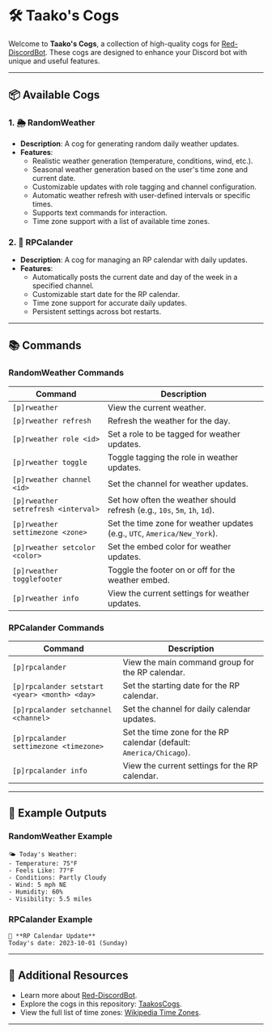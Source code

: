# 🛠️ Taako's Cogs

Welcome to **Taako's Cogs**, a collection of high-quality cogs for [Red-DiscordBot](https://github.com/Cog-Creators/Red-DiscordBot/tree/V3/develop). These cogs are designed to enhance your Discord bot with unique and useful features.

---

## 📦 Available Cogs

### 1. 🌦️ RandomWeather

- **Description**: A cog for generating random daily weather updates.
- **Features**:
  - Realistic weather generation (temperature, conditions, wind, etc.).
  - Seasonal weather generation based on the user's time zone and current date.
  - Customizable updates with role tagging and channel configuration.
  - Automatic weather refresh with user-defined intervals or specific times.
  - Supports text commands for interaction.
  - Time zone support with a list of available time zones.

### 2. 📅 RPCalander

- **Description**: A cog for managing an RP calendar with daily updates.
- **Features**:
  - Automatically posts the current date and day of the week in a specified channel.
  - Customizable start date for the RP calendar.
  - Time zone support for accurate daily updates.
  - Persistent settings across bot restarts.

---

## 📚 Commands

### RandomWeather Commands

| Command                             | Description                                                               |
| ----------------------------------- | ------------------------------------------------------------------------- |
| `[p]rweather`                       | View the current weather.                                                 |
| `[p]rweather refresh`               | Refresh the weather for the day.                                          |
| `[p]rweather role <id>`             | Set a role to be tagged for weather updates.                              |
| `[p]rweather toggle`                | Toggle tagging the role in weather updates.                               |
| `[p]rweather channel <id>`          | Set the channel for weather updates.                                      |
| `[p]rweather setrefresh <interval>` | Set how often the weather should refresh (e.g., `10s`, `5m`, `1h`, `1d`). |
| `[p]rweather settimezone <zone>`    | Set the time zone for weather updates (e.g., `UTC`, `America/New_York`).  |
| `[p]rweather setcolor <color>`      | Set the embed color for weather updates.                                  |
| `[p]rweather togglefooter`          | Toggle the footer on or off for the weather embed.                        |
| `[p]rweather info`                  | View the current settings for weather updates.                            |

### RPCalander Commands

| Command                                       | Description                                                         |
| --------------------------------------------- | ------------------------------------------------------------------- |
| `[p]rpcalander`                               | View the main command group for the RP calendar.                    |
| `[p]rpcalander setstart <year> <month> <day>` | Set the starting date for the RP calendar.                          |
| `[p]rpcalander setchannel <channel>`          | Set the channel for daily calendar updates.                         |
| `[p]rpcalander settimezone <timezone>`        | Set the time zone for the RP calendar (default: `America/Chicago`). |
| `[p]rpcalander info`                          | View the current settings for the RP calendar.                      |

---

## 🌟 Example Outputs

### RandomWeather Example

```
🌤️ Today's Weather:
- Temperature: 75°F
- Feels Like: 77°F
- Conditions: Partly Cloudy
- Wind: 5 mph NE
- Humidity: 60%
- Visibility: 5.5 miles
```

### RPCalander Example

```
📅 **RP Calendar Update**
Today's date: 2023-10-01 (Sunday)
```

---

## 🔗 Additional Resources

- Learn more about [Red-DiscordBot](https://github.com/Cog-Creators/Red-DiscordBot/tree/V3/develop).
- Explore the cogs in this repository: [TaakosCogs](https://github.com/TaakoOfficial/TaakosCogs).
- View the full list of time zones: [Wikipedia Time Zones](https://en.wikipedia.org/wiki/List_of_tz_database_time_zones).

---
